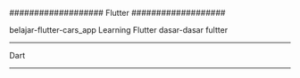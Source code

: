 ###################
Flutter
###################

belajar-flutter-cars_app
Learning Flutter
dasar-dasar fultter

******************
Dart
******************
